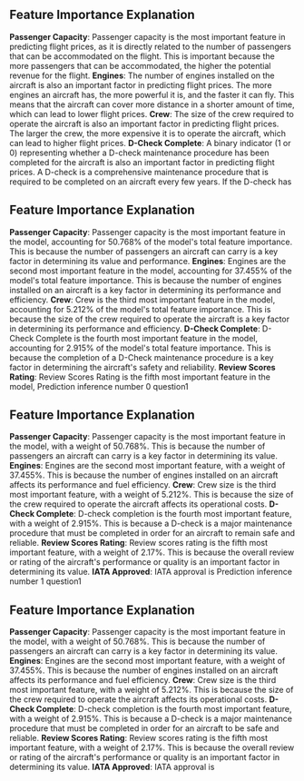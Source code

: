 
## Feature Importance Explanation
**Passenger Capacity**: Passenger capacity is the most important feature in predicting flight prices, as it is directly related to the number of passengers that can be accommodated on the flight. This is important because the more passengers that can be accommodated, the higher the potential revenue for the flight.
**Engines**: The number of engines installed on the aircraft is also an important factor in predicting flight prices. The more engines an aircraft has, the more powerful it is, and the faster it can fly. This means that the aircraft can cover more distance in a shorter amount of time, which can lead to lower flight prices.
**Crew**: The size of the crew required to operate the aircraft is also an important factor in predicting flight prices. The larger the crew, the more expensive it is to operate the aircraft, which can lead to higher flight prices.
**D-Check Complete**: A binary indicator (1 or 0) representing whether a D-check maintenance procedure has been completed for the aircraft is also an important factor in predicting flight prices. A D-check is a comprehensive maintenance procedure that is required to be completed on an aircraft every few years. If the D-check has

## Feature Importance Explanation
**Passenger Capacity**: Passenger capacity is the most important feature in the model, accounting for 50.768% of the model's total feature importance. This is because the number of passengers an aircraft can carry is a key factor in determining its value and performance.
**Engines**: Engines are the second most important feature in the model, accounting for 37.455% of the model's total feature importance. This is because the number of engines installed on an aircraft is a key factor in determining its performance and efficiency.
**Crew**: Crew is the third most important feature in the model, accounting for 5.212% of the model's total feature importance. This is because the size of the crew required to operate the aircraft is a key factor in determining its performance and efficiency.
**D-Check Complete**: D-Check Complete is the fourth most important feature in the model, accounting for 2.915% of the model's total feature importance. This is because the completion of a D-Check maintenance procedure is a key factor in determining the aircraft's safety and reliability.
**Review Scores Rating**: Review Scores Rating is the fifth most important feature in the model,
Prediction inference number 0 question1

## Feature Importance Explanation
**Passenger Capacity**: Passenger capacity is the most important feature in the model, with a weight of 50.768%. This is because the number of passengers an aircraft can carry is a key factor in determining its value.
**Engines**: Engines are the second most important feature, with a weight of 37.455%. This is because the number of engines installed on an aircraft affects its performance and fuel efficiency.
**Crew**: Crew size is the third most important feature, with a weight of 5.212%. This is because the size of the crew required to operate the aircraft affects its operational costs.
**D-Check Complete**: D-check completion is the fourth most important feature, with a weight of 2.915%. This is because a D-check is a major maintenance procedure that must be completed in order for an aircraft to remain safe and reliable.
**Review Scores Rating**: Review scores rating is the fifth most important feature, with a weight of 2.17%. This is because the overall review or rating of the aircraft's performance or quality is an important factor in determining its value.
**IATA Approved**: IATA approval is
Prediction inference number 1 question1

## Feature Importance Explanation
**Passenger Capacity**: Passenger capacity is the most important feature in the model, with a weight of 50.768%. This is because the number of passengers an aircraft can carry is a key factor in determining its value.
**Engines**: Engines are the second most important feature, with a weight of 37.455%. This is because the number of engines installed on an aircraft affects its performance and fuel efficiency.
**Crew**: Crew size is the third most important feature, with a weight of 5.212%. This is because the size of the crew required to operate the aircraft affects its operational costs.
**D-Check Complete**: D-check completion is the fourth most important feature, with a weight of 2.915%. This is because a D-check is a major maintenance procedure that must be completed in order for an aircraft to be safe and reliable.
**Review Scores Rating**: Review scores rating is the fifth most important feature, with a weight of 2.17%. This is because the overall review or rating of the aircraft's performance or quality is an important factor in determining its value.
**IATA Approved**: IATA approval is
